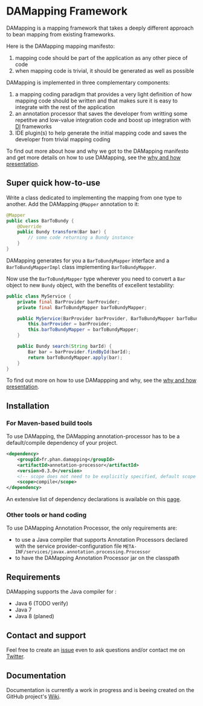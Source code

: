 DAMapping Framework
====================

DAMapping is a mapping framework that takes a deeply different approach to bean mapping from existing frameworks.

Here is the DAMapping mapping manifesto:

1. mapping code should be part of the application as any other piece of code
2. when mapping code is trivial, it should be generated as well as possible

DAMapping is implemented in three complementary components:

1. a mapping coding paradigm that provides a very light definition of how mapping code should be written and that makes sure it is easy to integrate with the rest of the application
2. an annotation processor that saves the developer from writting some repetitve and low-value integration code and boost up integration with [DI](http://en.wikipedia.org/wiki/Dependency_injection) frameworks
3. IDE plugin(s) to help generate the initial mapping code and saves the developer from trivial mapping coding

To find out more about how and why we got to the DAMapping manifesto and get more details on how to use DAMapping, see the [why and how presentation](http://www.javatronic.fr/damapping/presentations/damapping_why_and_how.html).

## Super quick how-to-use

Write a class dedicated to implementing the mapping from one type to another. Add the DAMapping `@Mapper` annotation to it:

```java
@Mapper
public class BarToBundy {
    @Override
    public Bundy transform(Bar bar) {
        // some code returning a Bundy instance
    }
}
```

DAMapping generates for you a `BarToBundyMapper` interface and a `BarToBundyMapperImpl` class implementing `BarToBundyMapper`.

Now use the `BarToBundyMapper` type wherever you need to convert a `Bar` object to new `Bundy` object, with the benefits of excellent testability:

```java
public class MyService {
    private final BarProvider barProvider;
    private final BarToBundyMapper barToBundyMapper;

    public MyService(BarProvider barProvider, BarToBundyMapper barToBundyMapper) {
        this.barProvider = barProvider;
        this.barToBundyMapper = barToBundyMapper;
    }

    public Bundy search(String barId) {
        Bar bar = barProvider.findById(barId);
        return barToBundyMapper.apply(bar);
    }
}
```

To find out more on how to use DAMappping and why, see the [why and how presentation](http://www.javatronic.fr/damapping/presentations/damapping_why_and_how.html).



## Installation

### For Maven-based build tools

To use DAMapping, the DAMapping annotation-processor has to be a default/compile dependency of your project.

```xml
<dependency>
    <groupId>fr.phan.damapping</groupId>
    <artifactId>annotation-processor</artifactId>
    <version>0.3.0</version>
    <!-- scope does not need to be explicitly specified, default scope works just fine -->
    <scope>compile</scope>
</dependency>
```

An extensive list of dependency declarations is available on this [page](http://search.maven.org/#artifactdetails|fr.javatronic.damapping|annotation-processor|0.3.0|jar).

### Other tools or hand coding

To use DAMapping Annotation Processor, the only requirements are:

* to use a Java compiler that supports Annotation Processors declared with the service provider-configuration file ```META-INF/services/javax.annotation.processing.Processor```
* to have the DAMapping Annotation Processor jar on the classpath 

## Requirements

DAMapping supports the Java compiler for :
* Java 6 (TODO verify)
* Java 7
* Java 8 (planed)

## Contact and support

Feel free to create an [issue](https://github.com/lesaint/damapping/issues) even to ask questions and/or contact me on [Twitter](https://twitter.com/LesaintSeb).

## Documentation

Documentation is currently a work in progress and is beeing created on the GitHub project's [Wiki](https://github.com/lesaint/damapping/wiki).
